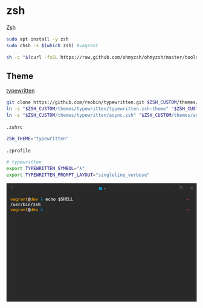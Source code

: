 # zsh

[Zsh](https://github.com/ohmyzsh/ohmyzsh/wiki/Installing-ZSH)

```bash
sudo apt install -y zsh
sudo chsh -s $(which zsh) #vagrant
```

```bash
sh -c "$(curl -fsSL https://raw.github.com/ohmyzsh/ohmyzsh/master/tools/install.sh)"
```

## Theme

[typewritten](https://typewritten.dev/#/installation?id=oh-my-zsh)

```bash
git clone https://github.com/reobin/typewritten.git $ZSH_CUSTOM/themes/typewritten
ln -s "$ZSH_CUSTOM/themes/typewritten/typewritten.zsh-theme" "$ZSH_CUSTOM/themes/typewritten.zsh-theme"
ln -s "$ZSH_CUSTOM/themes/typewritten/async.zsh" "$ZSH_CUSTOM/themes/async"
```

`.zshrc`

```bash
ZSH_THEME="typewritten"
```

`.zprofile`

```bash
# typewritten
export TYPEWRITTEN_SYMBOL="λ"
export TYPEWRITTEN_PROMPT_LAYOUT="singleline_verbose"
```

![](shell.png)
